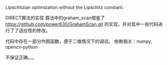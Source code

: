 Lipschitzian optimization without the Lipschitz constant. 

DIRECT算法的实现
算法中的graham_scan借鉴了
https://github.com/power630/GrahamScan.git
的实现，并对其中一些代码进行了了适应性的修改。

代码中存在一部分作图函数，便于二维情况下的调试。
依赖相关：numpy, opencv-python

不保证正确。。。


